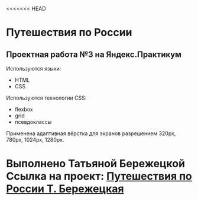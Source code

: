 <<<<<<< HEAD
# Путешествия по России

## Проектная работа №3 на Яндекс.Практикум

Используются языки:
* HTML
* CSS 

Используются технологии CSS:
* flexbox
* grid
* псевдоклассы

Применена адаптивная вёрстка для экранов разрешением 320px, 780px, 1024px, 1280px. 

Выполнено Татьяной Бережецкой
Ссылка на проект: [Путешествия по России Т. Бережецкая](https://github.com/TatianaBerezhetska/russian-travel.git)
=======
